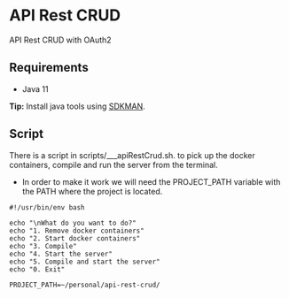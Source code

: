 # API Rest CRUD

API Rest CRUD with OAuth2

## Requirements

- Java 11

**Tip:** Install java tools using [SDKMAN](https://sdkman.io).

## Script
There is a script in scripts/___apiRestCrud.sh. to pick up the docker containers, compile and run the server from the terminal. 
- In order to make it work we will need the PROJECT_PATH variable with the PATH where the project is located.
```shell
#!/usr/bin/env bash

echo "\nWhat do you want to do?"
echo "1. Remove docker containers"
echo "2. Start docker containers"
echo "3. Compile"
echo "4. Start the server"
echo "5. Compile and start the server"
echo "0. Exit"

PROJECT_PATH=~/personal/api-rest-crud/
```